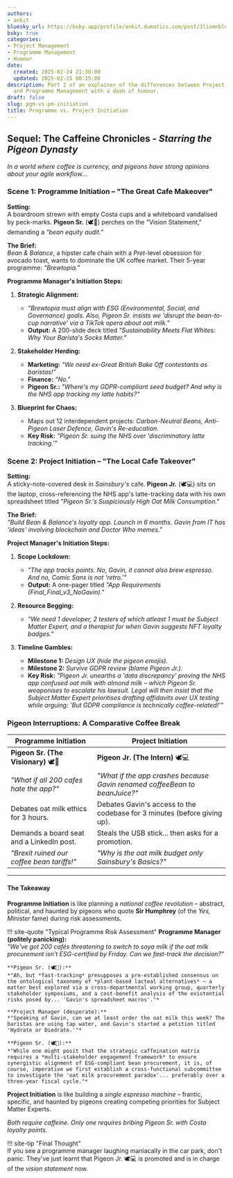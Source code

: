 ```yaml
---
authors:
- ankit
bluesky_url: https://bsky.app/profile/ankit.dumatics.com/post/3lixmnblq7m2o
bsky: true
categories:
- Project Management
- Programme Management
- Humour
date:
  created: 2025-02-24 21:30:00
  updated: 2025-02-25 00:15:00
description: Part 2 of an explainer of the differences between Project Management
  and Programme Management with a dash of humour.
draft: false
slug: pgm-vs-pm-initiation
title: Programme vs. Project Initiation
---
```


## Sequel: The Caffeine Chronicles - *Starring the Pigeon Dynasty*  

*In a world where coffee is currency, and pigeons have strong opinions about your agile workflow...*  
<!-- more -->
### Scene 1: Programme Initiation – "The Great Cafe Makeover"  

**Setting:**  
A boardroom strewn with empty Costa cups and a whiteboard vandalised by peck-marks. **Pigeon Sr.** (🕊️👔) perches on the "Vision Statement," demanding a *"bean equity audit."*  

**The Brief:**  
*Bean & Balance*, a hipster cafe chain with a *Pret*-level obsession for avocado toast, wants to dominate the UK coffee market. Their 5-year programme: *"Brewtopia."*  

**Programme Manager's Initiation Steps:**  

1. **Strategic Alignment:**
   
    - *"Brewtopia must align with ESG (Environmental, Social, and Governance) goals. Also, Pigeon Sr. insists we 'disrupt the bean-to-cup narrative' via a TikTok opera about oat milk."*  
    - **Output:** A 200-slide deck titled *"Sustainability Meets Flat Whites: Why Your Barista's Socks Matter."*  

2. **Stakeholder Herding:**  

    - **Marketing:** *"We need *ex-Great British Bake Off contestants* as baristas!"*  
    - **Finance:** *"No."*  
    - **Pigeon Sr.:** *"Where's my GDPR-compliant seed budget? And why is the *NHS app* tracking my latte habits?"*  

3. **Blueprint for Chaos:**  

    - Maps out 12 interdependent projects: *Carbon-Neutral Beans, Anti-Pigeon Laser Defence, Gavin's Re-education.*  
    - **Key Risk:** *"Pigeon Sr. suing the NHS over 'discriminatory latte tracking.'"*  


### Scene 2: Project Initiation – "The Local Cafe Takeover"  

**Setting:**  
A sticky-note-covered desk in *Sainsbury's* cafe. **Pigeon Jr.** (🕊️💻) sits on the laptop, cross-referencing the NHS app's latte-tracking data with his own spreadsheet titled *"Pigeon Sr.'s Suspiciously High Oat Milk Consumption."*  

**The Brief:**  
*"Build Bean & Balance's loyalty app. Launch in 6 months. Gavin from IT has 'ideas' involving blockchain and Doctor Who memes."*  

**Project Manager's Initiation Steps:**  

1. **Scope Lockdown:**  

    - *"The app tracks points. No, Gavin, it cannot *also* brew espresso. And no, *Comic Sans* is not 'retro.'"*  
    - **Output:** A one-pager titled *"App Requirements (Final_Final_v3_NoGavin)."*  

2. **Resource Begging:**  

    - *"We need 1 developer, 2 testers of which atleast 1 must be Subject Matter Expert, and a therapist for when Gavin suggests NFT loyalty badges."*  

3. **Timeline Gambles:**  

    - **Milestone 1:** *Design UX (hide the pigeon emojis).*  
    - **Milestone 2:** *Survive GDPR review (blame Pigeon Jr.).*  
    - **Key Risk:** *"Pigeon Jr. unearths a 'data discrepancy' proving the NHS app confused *oat milk* with *almond milk* – which Pigeon Sr. weaponises to escalate his lawsuit. Legal will then insist that the *Subject Matter Expert* prioritises drafting affidavits over UX testing while arguing: 'But GDPR compliance is *technically* coffee-related!'"*  


### **Pigeon Interruptions: A Comparative Coffee Break**  

| **Programme Initiation**  | **Project Initiation** |  
|---------------------------|------------------------|  
| **Pigeon Sr. (The Visionary)** 🕊️👔  | **Pigeon Jr. (The Intern)** 🕊️💻  |  
| *"What if all 200 cafes hate the app?"*  | *"What if the app crashes because Gavin renamed *coffeeBean* to *beanJuice*?"* |  
| Debates oat milk ethics for 3 hours.  | Debates Gavin's access to the codebase for 3 minutes (before giving up). |  
| Demands a board seat and a LinkedIn post.  | Steals the USB stick... then asks for a promotion. |  
| *"Brexit ruined our coffee bean tariffs!"* | *"Why is the *oat milk* budget only *Sainsbury's Basics*?"* |  

---

#### **The Takeaway**

**Programme Initiation** is like planning a *national coffee revolution* – abstract, political, and haunted by pigeons who quote **Sir Humphrey** (of the *Yes, Minister* fame) during risk assessments.

!!! site-quote "Typical Programme Risk Assessment"
    **Programme Manager (politely panicking):**  
    *"We've got 200 cafés threatening to switch to *soya milk* if the oat milk procurement isn't ESG-certified by Friday. Can we fast-track the decision?"*  

    **Pigeon Sr. (🕊️👔):**  
    *"Ah, but *fast-tracking* presupposes a pre-established consensus on the ontological taxonomy of *plant-based lacteal alternatives* – a matter best explored via a cross-departmental working group, quarterly stakeholder symposiums, and a cost-benefit analysis of the existential risks posed by... 'Gavin's spreadsheet macros'."*

    **Project Manager (desperate):**    
    *"Speaking of Gavin, can we at least order the oat milk this week? The baristas are using tap water, and Gavin's started a petition titled 'Hydrate or Diedrate.'"*  

    **Pigeon Sr. (🕊️👔):**  
    *"While one might posit that the strategic caffeination matrix requires a *multi-stakeholder engagement framework* to ensure synergistic alignment of ESG-compliant bean procurement, it is, of course, imperative we first establish a cross-functional subcommittee to investigate the 'oat milk procurement paradox'... preferably over a three-year fiscal cycle."*


**Project Initiation** is like building a *single espresso machine* – frantic, specific, and haunted by pigeons creating competing priorities for Subject Matter Experts.  

*Both require caffeine. Only one requires bribing Pigeon Sr. with Costa loyalty points.*  

!!! site-tip "Final Thought"  
    If you see a programme manager laughing maniacally in the car park, don't panic. They've just learnt that Pigeon Jr. 🕊️💻 is promoted and is in charge of the *vision statement* now.